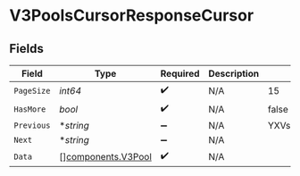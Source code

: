 # V3PoolsCursorResponseCursor


## Fields

| Field                                                    | Type                                                     | Required                                                 | Description                                              | Example                                                  |
| -------------------------------------------------------- | -------------------------------------------------------- | -------------------------------------------------------- | -------------------------------------------------------- | -------------------------------------------------------- |
| `PageSize`                                               | *int64*                                                  | :heavy_check_mark:                                       | N/A                                                      | 15                                                       |
| `HasMore`                                                | *bool*                                                   | :heavy_check_mark:                                       | N/A                                                      | false                                                    |
| `Previous`                                               | **string*                                                | :heavy_minus_sign:                                       | N/A                                                      | YXVsdCBhbmQgYSBtYXhpbXVtIG1heF9yZXN1bHRzLol=             |
| `Next`                                                   | **string*                                                | :heavy_minus_sign:                                       | N/A                                                      |                                                          |
| `Data`                                                   | [][components.V3Pool](../../models/components/v3pool.md) | :heavy_check_mark:                                       | N/A                                                      |                                                          |